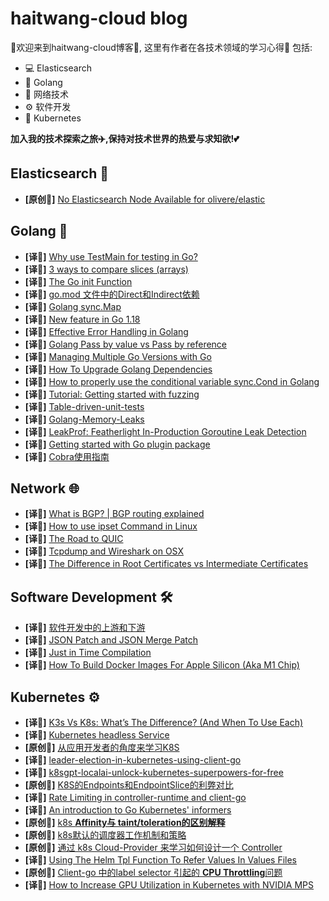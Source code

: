 # haitwang-cloud blog

🌠欢迎来到haitwang-cloud博客🌠,
这里有作者在各技术领域的学习心得🧠
包括:
- 💻 Elasticsearch
- 🌈 Golang
- 📡 网络技术
- ⚙️ 软件开发
- 🤖 Kubernetes
  
**加入我的技术探索之旅✈️,保持对技术世界的热爱与求知欲!💕**
## Elasticsearch 🐘

* **[原创📖]** [No Elasticsearch Node Available for olivere/elastic](./ElasticSearch/olivere/elastic.md)

## Golang 🐹

* **[译📓]** [Why use TestMain for testing in Go?](./Golang/TestMain.md)
* **[译📓]** [3 ways to compare slices (arrays)](./Golang/compare-slice.md)
* **[译📓]** [The Go init Function](./Golang/the-golang-init-func.md)
* **[译📓]** [go.mod 文件中的Direct和Indirect依赖](./Golang/direct-indirect-dependency-module-go.md)
* **[译📓]** [Golang sync.Map](./Golang/Go-sync-Map.md)
* **[译📓]** [New feature in Go 1.18](./Golang/go-version-118-release-new.md)
* **[译📓]** [Effective Error Handling in Golang](./Golang/error-hanlde.md)
* **[译📓]** [Golang Pass by value vs Pass by reference](./Golang/golang-pass-by-value-vs-pass-by-reference.md)
* **[译📓]** [Managing Multiple Go Versions with Go](./Golang/managing-multiple-go-versions-with-go.md)
* **[译📓]** [How To Upgrade Golang Dependencies](./Golang/how-to-upgrade-golang-dependencies.md)
* **[译📓]** [How to properly use the conditional variable sync.Cond in Golang](./Golang/go-sync-cond.md)
* **[译📓]** [Tutorial: Getting started with fuzzing](./Golang/go-fuzz-testing.md)
* **[译📓]** [Table-driven-unit-tests](./Golang/Table-driven-unit-tests.md)
* **[译📓]** [Golang-Memory-Leaks](./Golang/Golang-Memory-Leaks.md)
* **[译📓]** [LeakProf: Featherlight In-Production Goroutine Leak Detection](./Golang/leakprof-featherlight-in-production-goroutine-leak-detection.md)
* **[译📓]** [Getting started with Go plugin package](./Golang/getting-started-with-golang-plugins.md)
* **[译📓]** [Cobra使用指南](./Golang/cobra-user-guide.md)

## Network 🌐

* **[译📓]** [What is BGP? | BGP routing explained](./NetWork/what-is-bgp.md)
* **[译📓]** [How to use ipset Command in Linux](./NetWork/how-to-use-ipset-command-in-linux.md)
* **[译📓]** [The Road to QUIC](./NetWork/the-road-to-quic.md)
* **[译📓]** [Tcpdump and Wireshark on OSX](./NetWork/tcp-dump-in-OSX.md)
* **[译📓]** [The Difference in Root Certificates vs Intermediate Certificates](./NetWork/root-certificates-intermediate.md)

## Software Development 🛠️
* **[译📓]** [软件开发中的上游和下游](./SoftwareEngineering/Upstream%3Adownstream/upstream-downstream.md)
* **[译📓]** [JSON Patch and JSON Merge Patch](./SoftwareEngineering/json-patch-vs-merge-patch.md)
* **[译📓]** [Just in Time Compilation](./SoftwareEngineering/just-in-time-compilation-explained.md)
* **[译📓]** [How To Build Docker Images For Apple Silicon (Aka M1 Chip)](./SoftwareEngineering/docker-build-on-m1-mac.md)

## Kubernetes ⚙️

* **[译📓]** [K3s Vs K8s: What’s The Difference? (And When To Use Each)](./kubernetes/k8s-vs-k3s.md)
* **[译📓]** [Kubernetes headless Service](./kubernetes/headLess-svc.md)
* **[原创📖]** [从应用开发者的角度来学习K8S](./kubernetes/learning-k8s-by-running-app.md)
* **[译📓]** [leader-election-in-kubernetes-using-client-go](./kubernetes/leader-election-in-kubernetes-using-client-go.md)
* **[译📓]** [k8sgpt-localai-unlock-kubernetes-superpowers-for-free](./kubernetes/k8sgpt-operater.md)
* **[原创📖]** [K8S的Endpoints和EndpointSlice的利弊对比](./kubernetes/k8s-svc-endpoint-slice.md)
* **[译📓]** [Rate Limiting in controller-runtime and client-go](./kubernetes/controller-runtime-client-go-rate-limiting.md)
* **[译📓]** [An introduction to Go Kubernetes' informers](./kubernetes/k8s_informers.md)
* **[原创📖]** [k8s **Affinity与 taint/toleration的区别解释**](./kubernetes/diff-of-Affinity-and-taint.md)
* **[原创📖]** [k8s默认的调度器工作机制和策略](./kubernetes/k8s-schedule-road-path.md)
* **[原创📖]** [通过 k8s Cloud-Provider 来学习如何设计一个 Controller](./kubernetes/k8s-cloud-provider.md)
* **[译📓]** [Using The Helm Tpl Function To Refer Values In Values Files](./kubernetes/using-the-helm-tpl-function-to-refer-values-in-values-files.md)
* **[原创📖]** [Client-go 中的label selector 引起的 **CPU Throttling**问题](./kubernetes/oom-killed-by-client-go-label-select.md)
* **[译📓]** [How to Increase GPU Utilization in Kubernetes with NVIDIA MPS](./kubernetes/how-to-increase-gpu-utilization-in-kubernetes.md)